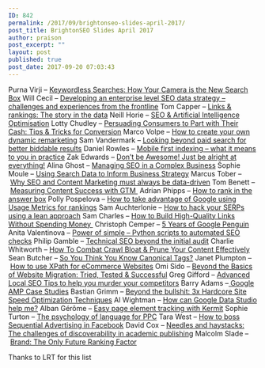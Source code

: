 ```yaml
---
ID: 842
permalink: /2017/09/brightonseo-slides-april-2017/
post_title: BrightonSEO Slides April 2017
author: praison
post_excerpt: ""
layout: post
published: true
post_date: 2017-09-20 07:03:43
---
```

Purna Virji – <a href="https://www.slideshare.net/secret/2KmwhWcKswcXg4" target="_blank" rel="nofollow noopener">Keywordless Searches: How Your Camera is the New Search Box</a>
Will Cecil – <a href="http://www.slideshare.net/WillCecil1/brighton-seo-international-search-four-pillars-of-success" target="_blank" rel="nofollow noopener">Developing an enterprise level SEO data strategy – challenges and experiences from the frontline</a>
Tom Capper – <a href="https://www.slideshare.net/THCapper/links-rankings-the-story-in-the-data-brightonseo-april-2017" target="_blank" rel="nofollow noopener">Links &amp; rankings: The story in the data</a>
Neill Horie – <a href="https://www.slideshare.net/NeillHorie/artificial-intelligence-optimisation-brightonseo-april-2017" target="_blank" rel="nofollow noopener">SEO &amp; Artificial Intelligence Optimisation</a>
Lotty Chudley – <a href="https://www.slideshare.net/LottyChudley/brightonseo-persuading-consumers-to-part-with-their-cash?qid=aa4e4b5c-a431-449d-a8bb-3d8fee96ea4f&amp;v=&amp;b=&amp;from_search=2" target="_blank" rel="nofollow noopener">Persuading Consumers to Part with Their Cash: Tips &amp; Tricks for Conversion</a>
Marco Volpe – <a href="http://www.slideshare.net/marcovolpe1975/brightonseo-volpe-marco-dita-how-to-create-your-own-dynamic-remarketing" target="_blank" rel="nofollow noopener">How to create your own dynamic remarketing</a>
Sam Vandermark – <a href="http://www.slideshare.net/thespecialistworks/looking-beyond-paid-search-for-better-biddable-results" target="_blank" rel="nofollow noopener">Looking beyond paid search for better biddable results</a>
Daniel Rowles – <a href="https://www.slideshare.net/danielrowles/brightonseo-2017" target="_blank" rel="nofollow noopener">Mobile first indexing – what it means to you in practice</a>
Zak Edwards – <a href="https://www.slideshare.net/ZakEdwards/dont-be-awesome-just-be-alright-at-everything-74243631?qid=105087f9-5ffb-46d4-9ed4-3152795f9eae&amp;v=&amp;b=&amp;from_search=1" target="_blank" rel="nofollow noopener">Don’t be Awesome! Just be alright at everything!</a>
Alina Ghost – <a href="https://www.slideshare.net/AlinaGhost/managing-seo-in-a-complex-business" target="_blank" rel="nofollow noopener">Managing SEO in a Complex Business</a>
Sophie Moule – <a href="https://www.slideshare.net/pidatametrics/sophie-moule-pi-datametrics-brighton-seo-slides-using-search-data-to-make-big-business-decisions" target="_blank" rel="nofollow noopener">Using Search Data to Inform Business Strategy</a>
Marcus Tober – <a href="http://pages.searchmetrics.com/BrightonSEO-April17_OrderPage.html" target="_blank" rel="nofollow noopener">Why SEO and Content Marketing must always be data-driven</a>
Tom Benett – <a href="https://www.slideshare.net/builtvisible/measuring-content-success-with-gtm-74636055?qid=53a00d0a-0022-496e-a6de-1f8f65475f52&amp;v=&amp;b=&amp;from_search=1" target="_blank" rel="nofollow noopener">Measuring Content Success with GTM </a>
Adrian Phipps – <a href="http://www.slideshare.net/AdrianPhipps1/how-to-rank-for-quick-answers-in-google-april-2017-adrian-phipps" target="_blank" rel="nofollow noopener">How to rank in the answer box</a>
Polly Pospelova – <a href="https://www.slideshare.net/PollyPospelova/how-to-take-advantage-of-google-using-usage-metrics-for-rankings" target="_blank" rel="nofollow noopener">How to take advantage of Google using Usage Metrics for rankings</a>
Sam Auchterlonie – <a href="https://www.slideshare.net/Skyscanner_Growth/using-a-lean-approach-to-hack-your-serps?qid=248fa8c0-6fbb-4cd1-808e-c48abd1d73f2&amp;v=&amp;b=&amp;from_search=1" target="_blank" rel="nofollow noopener">How to hack your SERPs using a lean approach</a>
Sam Charles – <a href="https://www.slideshare.net/SamanthaCharles4/brightonseo-2017-presentation-slides-how-to-incentives-bloggers-without-buying-links-sam-charles?qid=d07eff8b-c759-4e5e-a4ef-948c62ac7cc9&amp;v=&amp;b=&amp;from_search=1" target="_blank" rel="nofollow noopener">How to Build High-Quality Links Without Spending Money </a>
Christoph Cemper – <a href="http://www.linkresearchtools.com/news/brightonseo-key-takeaways/#5_Years_of_Google_Penguin" target="_blank" rel="nofollow noopener">5 Years of Google Penguin</a>
Anita Valentinova – <a href="https://www.slideshare.net/AnitaValentinova/automate-your-seo-checks-with-python-2017" target="_blank" rel="nofollow noopener">Power of simple – Python scripts to automated SEO checks</a>
Philip Gamble – <a href="https://www.slideshare.net/freeg131/technical-seo-beyond-the-audit-brighton-seo-april-2017-philip-gamble" target="_blank" rel="nofollow noopener">Technical SEO beyond the initial audit</a>
Charlie Whitworth – <a href="http://www.slideshare.net/whitworthseo/combatting-crawl-bloat-pruning-your-content-effectively" target="_blank" rel="nofollow noopener">How To Combat Crawl Bloat &amp; Prune Your Content Effectively</a>
Sean Butcher – <a href="http://www.slideshare.net/SeanButcher1/so-you-think-you-know-canonical-tags-sean-butcher-brighton-seo-presentation-74527272" target="_blank" rel="nofollow noopener">So You Think You Know Canonical Tags?</a>
Janet Plumpton – <a href="https://www.slideshare.net/JanetPlumpton/brightonseo-how-to-use-xpath-with-ecommerce-websites" target="_blank" rel="nofollow noopener">How to use XPath for eCommerce Websites</a>
Omi Sido – <a href="http://www.slideshare.net/omisido/omi-sidobeyondthebasicsofwebsitemigrationpptx-74627828" target="_blank" rel="nofollow noopener">Beyond the Basics of Website Migration: Tried, Tested &amp; Successful</a>
Greg Gifford – <a href="https://www.slideshare.net/GregGifford/advanced-local-seo-tips-to-help-you-murder-your-competitors" target="_blank" rel="nofollow noopener">Advanced Local SEO Tips to help you murder your competitors</a>
Barry Adams –<a href="https://www.slideshare.net/Badams/are-accelerated-mobile-pages-really-worth-it-google-amp-case-studies" target="_blank" rel="nofollow noopener"> Google AMP Case Studies</a>
Bastian Grimm – <a href="http://www.slideshare.net/bastiangrimm/three-site-speed-optimisation-tips-to-make-your-website-really-fast-brightonseo-2017" target="_blank" rel="nofollow noopener">Beyond the bullshit: 3x Hardcore Site Speed Optimization Techniques</a>
Al Wightman – <a href="https://www.slideshare.net/alwightman/data-studio-brighton-seo-apr-2017-16-x-9" target="_blank" rel="nofollow noopener">How can Google Data Studio help me?</a>
Alban Gérôme – <a href="http://www.slideshare.net/AlbanGrme/easier-and-faster-tagging-with-kermit" target="_blank" rel="nofollow noopener">Easy page element tracking with Kermit</a>
Sophie Turton – <a href="https://www.slideshare.net/Bozboz-digital/psychology-of-language-for-paid-search-brighton-seo?qid=a87eec4c-d614-46b9-97ad-9f8f5927782d&amp;v=&amp;b=&amp;from_search=1" target="_blank" rel="nofollow noopener">The psychology of language for PPC</a>
Tara West – <a href="https://www.slideshare.net/TaraWest4/brightonseo-tara-west-how-to-use-sequential-advertising-on-facebook-april-2017" target="_blank" rel="nofollow noopener">How to boss Sequential Advertising in Facebook</a>
David Cox – <a href="https://www.slideshare.net/pidatametrics/david-cox-taylor-francis-brighton-seo-slides-needles-and-haystacks-the-challenges-of-discoverability-in-academic-publishing" target="_blank" rel="nofollow noopener">Needles and haystacks: The challenges of discoverability in academic publishing</a>
Malcolm Slade – <a href="https://www.slideshare.net/epiphanysearch/brand-the-only-future-ranking-factor-malcolm-slade-speaking-at-brighton-seo?qid=8a1f0305-2d2b-498a-9069-a9fcbec138ca&amp;v=&amp;b=&amp;from_search=22" target="_blank" rel="nofollow noopener">Brand: The Only Future Ranking Factor</a>

Thanks to LRT for this list